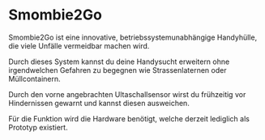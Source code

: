 # Smombie2Go

Smombie2Go ist eine innovative, betriebssystemunabhängige Handyhülle, die viele Unfälle vermeidbar machen wird.

Durch dieses System kannst du deine Handysucht erweitern ohne irgendwelchen Gefahren zu begegnen wie Strassenlaternen oder Müllcontainern.

Durch den vorne angebrachten Ultaschallsensor wirst du frühzeitig vor Hindernissen gewarnt und kannst diesen ausweichen.


Für die Funktion wird die Hardware benötigt, welche derzeit lediglich als Prototyp existiert.
